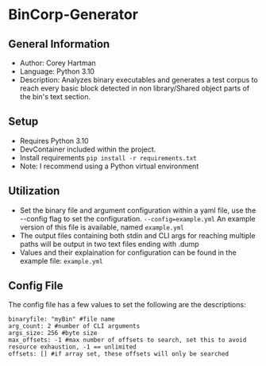 # BinCorp-Generator

## General Information
- Author: Corey Hartman
- Language: Python 3.10
- Description: Analyzes binary executables and generates a test corpus to reach every basic block detected in non library/Shared object parts of the bin's text section.

## Setup
- Requires Python 3.10
- DevContainer included within the project.
- Install requirements ```pip install -r requirements.txt```
- Note: I recommend using a Python virtual environment

## Utilization
- Set the binary file and argument configuration within a yaml file, use the --config flag to set the configuration. ```--config=example.yml``` An example version of this file is available, named ```example.yml```
- The output files containing both stdin and CLI args for reaching multiple paths will be output in two text files ending with .dump
- Values and their explaination for configuration can be found in the example file: ```example.yml```

## Config File
The config file has a few values to set the following are the descriptions:
```
binaryfile: "myBin" #file name
arg_count: 2 #number of CLI arguments
args_size: 256 #byte size
max_offsets: -1 #max number of offsets to search, set this to avoid resource exhaustion, -1 == unlimited
offsets: [] #if array set, these offsets will only be searched
```


